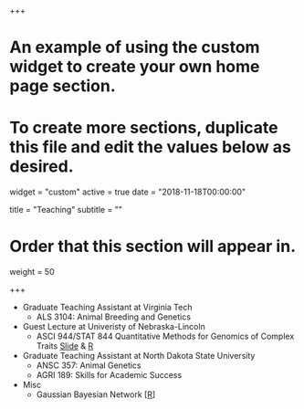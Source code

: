 +++
# An example of using the custom widget to create your own home page section.
# To create more sections, duplicate this file and edit the values below as desired.
widget = "custom"
active = true
date = "2018-11-18T00:00:00"

title = "Teaching"
subtitle = ""

# Order that this section will appear in.
weight = 50

+++
* Graduate Teaching Assistant at Virginia Tech
  - ALS 3104: Animal Breeding and Genetics
* Guest Lecture at Univeristy of Nebraska-Lincoln
  + ASCI 944/STAT 844 Quantitative Methods for Genomics of Complex Traits [Slide](/teaching/BLUP_MME.pdf) & [R](/Rmd/GBLUP.html)
* Graduate Teaching Assistant at North Dakota State University
  + ANSC 357: Animal Genetics
  + AGRI 189: Skills for Academic Success
* Misc
  + Gaussian Bayesian Network \[[R](/Rmd/GBN.html)\]
